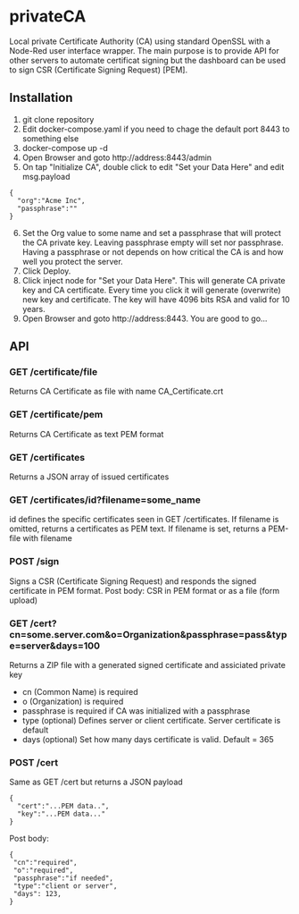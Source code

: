 # privateCA
Local private Certificate Authority (CA) using standard OpenSSL with a Node-Red user interface wrapper.  The main purpose is to provide API for other servers to automate certificat signing but the dashboard can be used to sign CSR (Certificate Signing Request) [PEM].

## Installation
1. git clone repository
2. Edit docker-compose.yaml if you need to chage the default port 8443 to something else
3. docker-compose up -d
4. Open Browser and goto http://address:8443/admin
5. On tap "Initialize CA", double click to edit "Set your Data Here" and edit msg.payload
```
{
  "org":"Acme Inc",
  "passphrase":""
}
``` 
6. Set the Org value to some name and set a passphrase that will protect the CA private key.  Leaving passphrase empty will set nor passphrase.  Having a passphrase or not depends on how critical the CA is and how well you protect the server.
7. Click Deploy.
8. Click inject node for "Set your Data Here".  This will generate CA private key and CA certificate.  Every time you click it will generate (overwrite) new key and certificate.  The key will have 4096 bits RSA and valid for 10 years.
9. Open Browser and goto http://address:8443.  You are good to go...

## API

### GET /certificate/file
Returns CA Certificate as file with name CA_Certificate.crt

### GET /certificate/pem
Returns CA Certificate as text PEM format

### GET /certificates
Returns a JSON array of issued certificates

### GET /certificates/id?filename=some_name
id defines the specific certificates seen in GET /certificates.  If filename is omitted, returns a certificates as PEM text. If filename is set, returns a PEM-file with filename

### POST /sign
Signs a CSR (Certificate Signing Request) and responds the signed certificate in PEM format.
Post body: CSR in PEM format or as a file (form upload)

### GET /cert?cn=some.server.com&o=Organization&passphrase=pass&type=server&days=100
Returns a ZIP file with a generated signed certificate and assiciated private key
* cn (Common Name) is required
* o (Organization) is required
* passphrase is required if CA was initialized with a passphrase
* type (optional) Defines server or client certificate. Server certificate is default
* days (optional) Set how many days certificate is valid. Default = 365

### POST /cert
Same as GET /cert but returns a JSON payload
```
{
  "cert":"...PEM data..",
  "key":"...PEM data..."
}
```

Post body:
```
{
 "cn":"required",
 "o":"required",
 "passphrase":"if needed",
 "type":"client or server",
 "days": 123,
}
```



